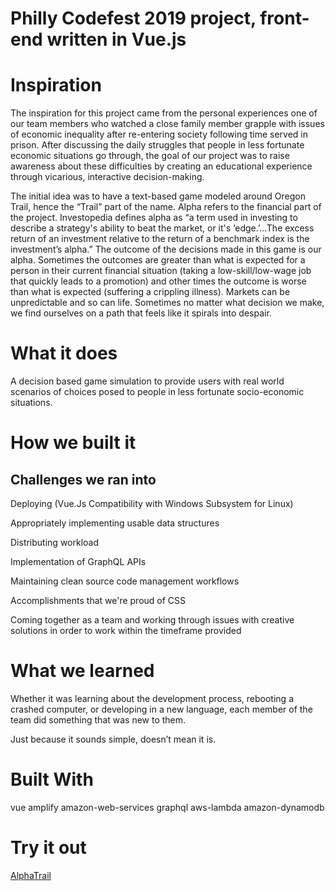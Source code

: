 # Philly Codefest 2019 project, front-end written in Vue.js 

# Inspiration
The inspiration for this project came from the personal experiences one of our team members who watched a close family member grapple with issues of economic inequality after re-entering society following time served in prison. After discussing the daily struggles that people in less fortunate economic situations go through, the goal of our project was to raise awareness about these difficulties by creating an educational experience through vicarious, interactive decision-making.

The initial idea was to have a text-based game modeled around Oregon Trail, hence the “Trail” part of the name. Alpha refers to the financial part of the project. Investopedia defines alpha as “a term used in investing to describe a strategy's ability to beat the market, or it's ‘edge.’...The excess return of an investment relative to the return of a benchmark index is the investment’s alpha.” The outcome of the decisions made in this game is our alpha. Sometimes the outcomes are greater than what is expected for a person in their current financial situation (taking a low-skill/low-wage job that quickly leads to a promotion) and other times the outcome is worse than what is expected (suffering a crippling illness). Markets can be unpredictable and so can life. Sometimes no matter what decision we make, we find ourselves on a path that feels like it spirals into despair.

# What it does
A decision based game simulation to provide users with real world scenarios of choices posed to people in less fortunate socio-economic situations.

# How we built it
## Challenges we ran into
Deploying (Vue.Js Compatibility with Windows Subsystem for Linux)

Appropriately implementing usable data structures

Distributing workload

Implementation of GraphQL APIs

Maintaining clean source code management workflows

Accomplishments that we're proud of
CSS

Coming together as a team and working through issues with creative solutions in order to work within the timeframe provided

# What we learned
Whether it was learning about the development process, rebooting a crashed computer, or developing in a new language, each member of the team did something that was new to them.

Just because it sounds simple, doesn’t mean it is.

# Built With
vue
amplify
amazon-web-services
graphql
aws-lambda
amazon-dynamodb
# Try it out
[AlphaTrail](www.alphatrail.me)
